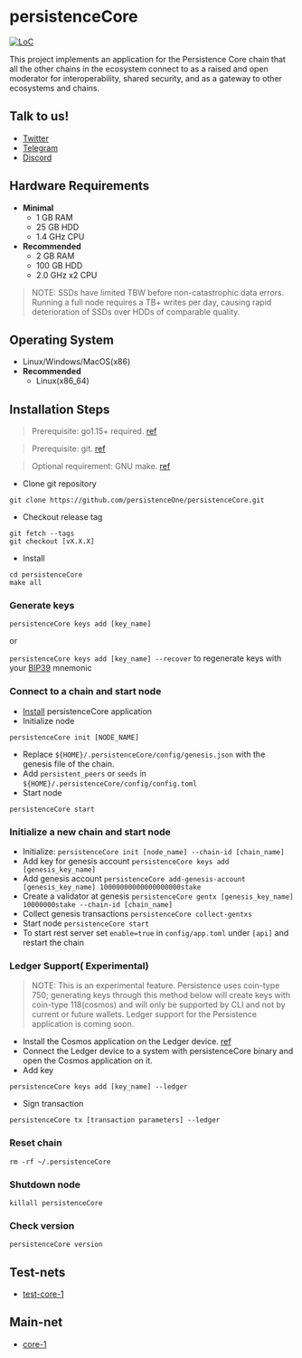 # persistenceCore

[![LoC](https://tokei.rs/b1/github/persistenceOne/persistenceCore)](https://github.com/persistenceOne/persistenceCore)

This project implements an application for the Persistence Core chain that all the other chains in the ecosystem connect to as a raised and open moderator for interoperability, shared security, and as a gateway to other ecosystems and chains.

## Talk to us!
*   [Twitter](https://twitter.com/PersistenceOne)
*   [Telegram](https://t.me/PersistenceOneChat)
*   [Discord](https://discord.com/channels/796174129077813248)

## Hardware Requirements 
* **Minimal**
    * 1 GB RAM
    * 25 GB HDD
    * 1.4 GHz CPU
* **Recommended**
    * 2 GB RAM
    * 100 GB HDD
    * 2.0 GHz x2 CPU

> NOTE: SSDs have limited TBW before non-catastrophic data errors. Running a full node requires a TB+ writes per day, causing rapid deterioration of SSDs over HDDs of comparable quality.

## Operating System
* Linux/Windows/MacOS(x86)
* **Recommended**
    * Linux(x86_64)

## Installation Steps
>Prerequisite: go1.15+ required. [ref](https://golang.org/doc/install)

>Prerequisite: git. [ref](https://github.com/git/git)

>Optional requirement: GNU make. [ref](https://www.gnu.org/software/make/manual/html_node/index.html)


* Clone git repository
```shell
git clone https://github.com/persistenceOne/persistenceCore.git
```
* Checkout release tag
```shell
git fetch --tags
git checkout [vX.X.X]
```
* Install
```shell
cd persistenceCore
make all
```

### Generate keys

`persistenceCore keys add [key_name]`

or

`persistenceCore keys add [key_name] --recover` to regenerate keys with your [BIP39](https://github.com/bitcoin/bips/tree/master/bip-0039) mnemonic

### Connect to a chain and start node
* [Install](#installation-steps) persistenceCore application
* Initialize node
```shell
persistenceCore init [NODE_NAME]
```
* Replace `${HOME}/.persistenceCore/config/genesis.json` with the genesis file of the chain.
* Add `persistent_peers` or `seeds` in `${HOME}/.persistenceCore/config/config.toml`
* Start node
```shell
persistenceCore start
```

### Initialize a new chain and start node 
* Initialize: `persistenceCore init [node_name] --chain-id [chain_name]`
* Add key for genesis account `persistenceCore keys add [genesis_key_name]`
* Add genesis account `persistenceCore add-genesis-account [genesis_key_name] 10000000000000000000stake`
* Create a validator at genesis `persistenceCore gentx [genesis_key_name] 10000000stake --chain-id [chain_name]`
* Collect genesis transactions `persistenceCore collect-gentxs`
* Start node `persistenceCore start`
* To start rest server set `enable=true` in `config/app.toml` under `[api]` and restart the chain

### Ledger Support( Experimental)

> NOTE: This is an experimental feature. Persistence uses coin-type 750; generating keys through this method below will create keys with coin-type 118(cosmos) and will only be supported by CLI and not by current or future wallets. Ledger support for the Persistence application is coming soon.  

* Install the Cosmos application on the Ledger device. [ref](https://hub.cosmos.network/main/resources/ledger.html#install-the-cosmos-ledger-application)
* Connect the Ledger device to a system with persistenceCore binary and open the Cosmos application on it.
* Add key
```shell
persistenceCore keys add [key_name] --ledger
```
* Sign transaction
```shell
persistenceCore tx [transaction parameters] --ledger
```

### Reset chain
```shell
rm -rf ~/.persistenceCore
```

### Shutdown node
```shell
killall persistenceCore
```

### Check version
```shell
persistenceCore version
```

## Test-nets
* [test-core-1](https://github.com/persistenceOne/genesisTransactions/tree/master/test-core-1)

## Main-net
* [core-1](https://github.com/persistenceOne/genesisTransactions/tree/master/core-1)
